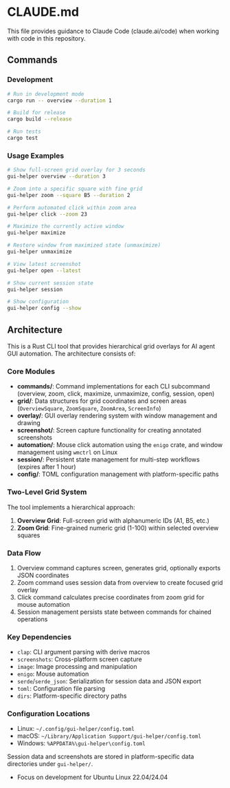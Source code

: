 # CLAUDE.md

This file provides guidance to Claude Code (claude.ai/code) when working with code in this repository.

## Commands

### Development
```bash
# Run in development mode
cargo run -- overview --duration 1

# Build for release
cargo build --release

# Run tests
cargo test
```

### Usage Examples
```bash
# Show full-screen grid overlay for 3 seconds
gui-helper overview --duration 3

# Zoom into a specific square with fine grid
gui-helper zoom --square B5 --duration 2

# Perform automated click within zoom area
gui-helper click --zoom 23

# Maximize the currently active window
gui-helper maximize

# Restore window from maximized state (unmaximize)
gui-helper unmaximize

# View latest screenshot
gui-helper open --latest

# Show current session state
gui-helper session

# Show configuration
gui-helper config --show
```

## Architecture

This is a Rust CLI tool that provides hierarchical grid overlays for AI agent GUI automation. The architecture consists of:

### Core Modules
- **commands/**: Command implementations for each CLI subcommand (overview, zoom, click, maximize, unmaximize, config, session, open)
- **grid/**: Data structures for grid coordinates and screen areas (`OverviewSquare`, `ZoomSquare`, `ZoomArea`, `ScreenInfo`)
- **overlay/**: GUI overlay rendering system with window management and drawing
- **screenshot/**: Screen capture functionality for creating annotated screenshots
- **automation/**: Mouse click automation using the `enigo` crate, and window management using `wmctrl` on Linux
- **session/**: Persistent state management for multi-step workflows (expires after 1 hour)
- **config/**: TOML configuration management with platform-specific paths

### Two-Level Grid System
The tool implements a hierarchical approach:
1. **Overview Grid**: Full-screen grid with alphanumeric IDs (A1, B5, etc.)
2. **Zoom Grid**: Fine-grained numeric grid (1-100) within selected overview squares

### Data Flow
1. Overview command captures screen, generates grid, optionally exports JSON coordinates
2. Zoom command uses session data from overview to create focused grid overlay
3. Click command calculates precise coordinates from zoom grid for mouse automation
4. Session management persists state between commands for chained operations

### Key Dependencies
- `clap`: CLI argument parsing with derive macros
- `screenshots`: Cross-platform screen capture
- `image`: Image processing and manipulation
- `enigo`: Mouse automation
- `serde`/`serde_json`: Serialization for session data and JSON export
- `toml`: Configuration file parsing
- `dirs`: Platform-specific directory paths

### Configuration Locations
- Linux: `~/.config/gui-helper/config.toml`
- macOS: `~/Library/Application Support/gui-helper/config.toml`
- Windows: `%APPDATA%\gui-helper\config.toml`

Session data and screenshots are stored in platform-specific data directories under `gui-helper/`.
- Focus on development for Ubuntu Linux 22.04/24.04